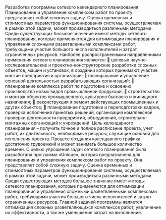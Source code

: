 Разработка программы сетевого календарного планирования
Планирование и управление комплексом работ по проекту представляет собой сложную задачу. Оценка временных и стоимостных параметров функционирования системы, осуществляемая в рамках этой задачи, может производиться различными методами. Среди существующих большое значение имеют методы сетевого планирования, которые применяются для оптимизации планирования и управления сложными разветвленными комплексами работ, требующими участия большого числа исполнителей  и затрат ограниченных ресурсов. 
Наиболее распространенными направлениями применения сетевого планирования являются:
	целевые научно-исследовательские и проектно-конструкторские разработки сложных объектов, машин и установок, в создании которых принимают участие многие предприятия и организации;
	планирование и управление основной деятельностью разрабатывающих организаций;
	планирование комплекса работ по подготовке и освоению производства новых видов промышленной продукции;
	строительство и монтаж объектов промышленного, культурно бытового и жилищного назначения;
	реконструкция и ремонт действующих промышленных и других объектов;
	планирование подготовки и переподготовки кадров, проверка исполнения принятых решений, организация комплексной проверки деятельности предприятий, объединений, строительно-монтажных организаций и учреждений.
Цель календарного планирования – получить точное и полное расписание
проекта, учет работ, их длительность, необходимые ресурсы, служащие основой для исполнения проекта.
Процесс создания календарного графика достаточно трудоемкий и может занимать большое количество времени. С целью упрощения задач сетевого планирования была разработана программа «Unique», которая предназначена для планирования и управления комплексом работ по проекту. Она представляет собой сложную задачу. Оценка временных и стоимостных параметров функционирования системы, осуществляемая в рамках этой задачи, может производиться различными методами. Среди существующих методов большое значение имеет методы сетевого планирования, которые применяются для оптимизации планирования и управления сложными разветвленными комплексами работ, требующими участия большого числа исполнителей  и затрат ограниченных ресурсов. 
Главной задачей программы является оптимизация сложных разветвляющихся комплексов работ, увеличение их эффективности, а так же уменьшение затрат на выполнение.
